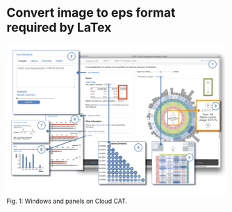 Convert image to eps format required by LaTex
========


![Fig. 1: Windows and panels on Cloud CAT.](https://github.com/daweih/cloudcat/blob/master/images/cloud_cat_v5.jpg)
Fig. 1: Windows and panels on Cloud CAT.

